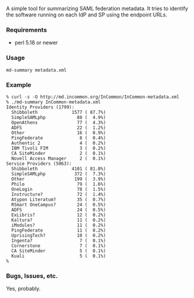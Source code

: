 A simple tool for summarizing SAML federation metadata. It tries to
identify the software running on each IdP and SP using the endpoint
URLs.

### Requirements

* perl 5.18 or newer

### Usage

    md-summary metadata.xml

### Example

    % curl -s -O http://md.incommon.org/InCommon/InCommon-metadata.xml
    % ./md-summary InCommon-metadata.xml
    Identity Providers (1799):
      Shibboleth             1577 ( 87.7%)
      SimpleSAMLphp            88 (  4.9%)
      OpenAthens               77 (  4.3%)
      ADFS                     22 (  1.2%)
      Other                    16 (  0.9%)
      PingFederate              8 (  0.4%)
      Authentic 2               4 (  0.2%)
      IBM Tivoli FIM            3 (  0.2%)
      CA SiteMinder             2 (  0.1%)
      Novell Access Manager     2 (  0.1%)
    Service Providers (5063):
      Shibboleth             4101 ( 81.0%)
      SimpleSAMLphp           372 (  7.3%)
      Other                   199 (  3.9%)
      Philo                    79 (  1.6%)
      OneLogin                 78 (  1.5%)
      Instructure?             72 (  1.4%)
      Atypon Literatum?        35 (  0.7%)
      RSmart OneCampus?        24 (  0.5%)
      ADFS                     24 (  0.5%)
      ExLibris?                12 (  0.2%)
      Kaltura?                 11 (  0.2%)
      iModules?                11 (  0.2%)
      PingFederate             11 (  0.2%)
      UprisingTech?            10 (  0.2%)
      Ingenta?                  7 (  0.1%)
      Cornerstone               7 (  0.1%)
      CA SiteMinder             5 (  0.1%)
      Kuali                     5 (  0.1%)
    %

### Bugs, Issues, etc.

Yes, probably.
